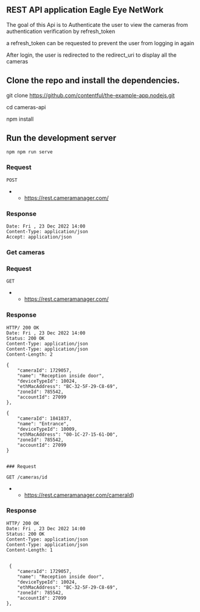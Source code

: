 
## REST API application Eagle Eye NetWork


 The goal of this Api is to Authenticate the user to view the cameras from authentication verification by refresh_token

 a refresh_token can be requested to prevent the user from logging in again
 
 After login, the user is redirected to the redirect_uri  to display all the cameras 
 


## Clone the repo and install the dependencies.

git clone https://github.com/contentful/the-example-app.nodejs.git

 cd cameras-api
 
   npm  install
   

## Run the development server 

    npm npm run serve 
    
    
### Request

`POST`

 - -  https://rest.cameramanager.com/



### Response

    Date: Fri , 23 Dec 2022 14:00 
    Content-Type: application/json
    Accept: application/json
    
        

### Get cameras

### Request

 `GET`

 - - https://rest.cameramanager.com/


### Response

    HTTP/ 200 OK
    Date: Fri , 23 Dec 2022 14:00 
    Status: 200 OK
    Content-Type: application/json
    Content-Type: application/json
    Content-Length: 2
    
	{
		"cameraId": 1729057,
		"name": "Reception inside door",
		"deviceTypeId": 10024,
		"ethMacAddress": "BC-32-5F-29-C8-69",
		"zoneId": 785542,
		"accountId": 27099
	},
   
   	{
		"cameraId": 1841837,
		"name": "Entrance",
		"deviceTypeId": 10009,
		"ethMacAddress": "00-1C-27-15-61-D0",
		"zoneId": 785542,
		"accountId": 27099
	}
    
    
    ### Request

`GET /cameras/id`

- - https://rest.cameramanager.com/cameraId)

### Response

    HTTP/ 200 OK
    Date: Fri , 23 Dec 2022 14:00 
    Status: 200 OK
    Content-Type: application/json
    Content-Type: application/json
    Content-Length: 1
    
    
  	 {
		"cameraId": 1729057,
		"name": "Reception inside door",
		"deviceTypeId": 10024,
		"ethMacAddress": "BC-32-5F-29-C8-69",
		"zoneId": 785542,
		"accountId": 27099
	},



  
   
